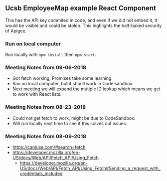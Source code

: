 ## Ucsb EmployeeMap example React Component

This has the API key commited in code, and even if we did not embed it, it would be visible and could be stolen. This highlights the half-baked security of Apigee.


### Run on local computer

Run locally with `npm install` then `npm start`.

### Meeting Notes from 09-06-2018
- Got fetch working, Promises take some learning.
- Ran on local computer, but it shoull work in Code sandbox.
- Next meeting we will expand the mutiple ID lookup which means we get to work with React lists.


### Meeting Notes from 08-23-2018
- Could not get fetch to work, might be due to CodeSandbox.
- Will run locally next time to see if this solves out issues.


### Meeting Notes from 08-09-2018
* https://caniuse.com/#search=fetch
* https://developer.mozilla.org/en-US/docs/Web/API/Fetch_API/Using_Fetch
  * https://developer.mozilla.org/en-US/docs/Web/API/Fetch_API/Using_Fetch#Sending_a_request_with_credentials_included
